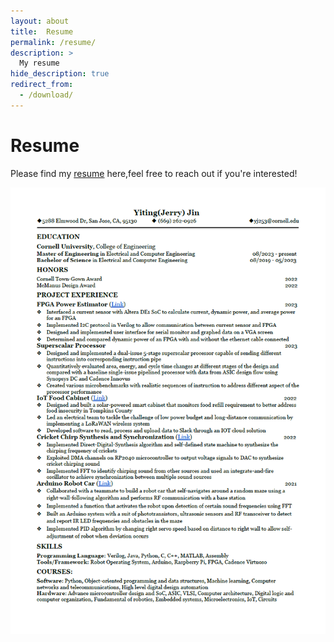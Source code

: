 ```yaml
---
layout: about
title:  Resume
permalink: /resume/
description: >
  My resume
hide_description: true 
redirect_from:
  - /download/
---
```


# Resume
Please find my [resume](assets/img/blog/Resume_lightmatter.pdf) here,feel free to reach out if you're interested!

![Resume PDF](assets/img/blog/resume_pic.png)


